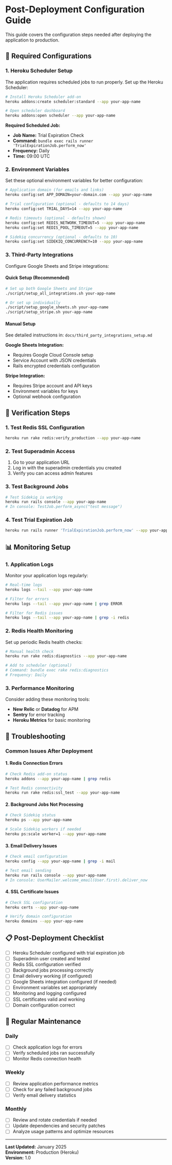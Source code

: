 # Post-Deployment Configuration Guide

This guide covers the configuration steps needed after deploying the application to production.

## 🔧 Required Configurations

### 1. Heroku Scheduler Setup

The application requires scheduled jobs to run properly. Set up the Heroku Scheduler:

```bash
# Install Heroku Scheduler add-on
heroku addons:create scheduler:standard --app your-app-name

# Open scheduler dashboard
heroku addons:open scheduler --app your-app-name
```

**Required Scheduled Job:**
- **Job Name:** Trial Expiration Check
- **Command:** `bundle exec rails runner 'TrialExpirationJob.perform_now'`
- **Frequency:** Daily
- **Time:** 09:00 UTC

### 2. Environment Variables

Set these optional environment variables for better configuration:

```bash
# Application domain (for emails and links)
heroku config:set APP_DOMAIN=your-domain.com --app your-app-name

# Trial configuration (optional - defaults to 14 days)
heroku config:set TRIAL_DAYS=14 --app your-app-name

# Redis timeouts (optional - defaults shown)
heroku config:set REDIS_NETWORK_TIMEOUT=5 --app your-app-name
heroku config:set REDIS_POOL_TIMEOUT=5 --app your-app-name

# Sidekiq concurrency (optional - defaults to 10)
heroku config:set SIDEKIQ_CONCURRENCY=10 --app your-app-name
```

### 3. Third-Party Integrations

Configure Google Sheets and Stripe integrations:

#### Quick Setup (Recommended)
```bash
# Set up both Google Sheets and Stripe
./script/setup_all_integrations.sh your-app-name

# Or set up individually
./script/setup_google_sheets.sh your-app-name
./script/setup_stripe.sh your-app-name
```

#### Manual Setup
See detailed instructions in: `docs/third_party_integrations_setup.md`

**Google Sheets Integration:**
- Requires Google Cloud Console setup
- Service Account with JSON credentials
- Rails encrypted credentials configuration

**Stripe Integration:**
- Requires Stripe account and API keys
- Environment variables for keys
- Optional webhook configuration

## 🧪 Verification Steps

### 1. Test Redis SSL Configuration

```bash
heroku run rake redis:verify_production --app your-app-name
```

### 2. Test Superadmin Access

1. Go to your application URL
2. Log in with the superadmin credentials you created
3. Verify you can access admin features

### 3. Test Background Jobs

```bash
# Test Sidekiq is working
heroku run rails console --app your-app-name
# In console: TestJob.perform_async("test message")
```

### 4. Test Trial Expiration Job

```bash
heroku run rails runner 'TrialExpirationJob.perform_now' --app your-app-name
```

## 📊 Monitoring Setup

### 1. Application Logs

Monitor your application logs regularly:

```bash
# Real-time logs
heroku logs --tail --app your-app-name

# Filter for errors
heroku logs --tail --app your-app-name | grep ERROR

# Filter for Redis issues
heroku logs --tail --app your-app-name | grep -i redis
```

### 2. Redis Health Monitoring

Set up periodic Redis health checks:

```bash
# Manual health check
heroku run rake redis:diagnostics --app your-app-name

# Add to scheduler (optional)
# Command: bundle exec rake redis:diagnostics
# Frequency: Daily
```

### 3. Performance Monitoring

Consider adding these monitoring tools:

- **New Relic** or **Datadog** for APM
- **Sentry** for error tracking
- **Heroku Metrics** for basic monitoring

## 🚨 Troubleshooting

### Common Issues After Deployment

#### 1. Redis Connection Errors
```bash
# Check Redis add-on status
heroku addons --app your-app-name | grep redis

# Test Redis connectivity
heroku run rake redis:ssl_test --app your-app-name
```

#### 2. Background Jobs Not Processing
```bash
# Check Sidekiq status
heroku ps --app your-app-name

# Scale Sidekiq workers if needed
heroku ps:scale worker=1 --app your-app-name
```

#### 3. Email Delivery Issues
```bash
# Check email configuration
heroku config --app your-app-name | grep -i mail

# Test email sending
heroku run rails console --app your-app-name
# In console: UserMailer.welcome_email(User.first).deliver_now
```

#### 4. SSL Certificate Issues
```bash
# Check SSL configuration
heroku certs --app your-app-name

# Verify domain configuration
heroku domains --app your-app-name
```

## 📋 Post-Deployment Checklist

- [ ] Heroku Scheduler configured with trial expiration job
- [ ] Superadmin user created and tested
- [ ] Redis SSL configuration verified
- [ ] Background jobs processing correctly
- [ ] Email delivery working (if configured)
- [ ] Google Sheets integration configured (if needed)
- [ ] Environment variables set appropriately
- [ ] Monitoring and logging configured
- [ ] SSL certificates valid and working
- [ ] Domain configuration correct

## 🔄 Regular Maintenance

### Daily
- [ ] Check application logs for errors
- [ ] Verify scheduled jobs ran successfully
- [ ] Monitor Redis connection health

### Weekly
- [ ] Review application performance metrics
- [ ] Check for any failed background jobs
- [ ] Verify email delivery statistics

### Monthly
- [ ] Review and rotate credentials if needed
- [ ] Update dependencies and security patches
- [ ] Analyze usage patterns and optimize resources

---

**Last Updated:** January 2025  
**Environment:** Production (Heroku)  
**Version:** 1.0